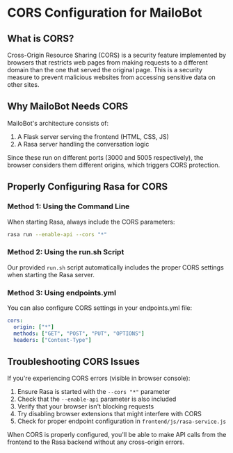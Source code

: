 # CORS Configuration for MailoBot

## What is CORS?

Cross-Origin Resource Sharing (CORS) is a security feature implemented by browsers that restricts web pages from making requests to a different domain than the one that served the original page. This is a security measure to prevent malicious websites from accessing sensitive data on other sites.

## Why MailoBot Needs CORS

MailoBot's architecture consists of:
1. A Flask server serving the frontend (HTML, CSS, JS)
2. A Rasa server handling the conversation logic

Since these run on different ports (3000 and 5005 respectively), the browser considers them different origins, which triggers CORS protection.

## Properly Configuring Rasa for CORS

### Method 1: Using the Command Line

When starting Rasa, always include the CORS parameters:

```bash
rasa run --enable-api --cors "*"
```

### Method 2: Using the run.sh Script

Our provided `run.sh` script automatically includes the proper CORS settings when starting the Rasa server.

### Method 3: Using endpoints.yml

You can also configure CORS settings in your endpoints.yml file:

```yaml
cors:
  origin: ["*"]
  methods: ["GET", "POST", "PUT", "OPTIONS"]
  headers: ["Content-Type"]
```

## Troubleshooting CORS Issues

If you're experiencing CORS errors (visible in browser console):

1. Ensure Rasa is started with the `--cors "*"` parameter
2. Check that the `--enable-api` parameter is also included
3. Verify that your browser isn't blocking requests
4. Try disabling browser extensions that might interfere with CORS
5. Check for proper endpoint configuration in `frontend/js/rasa-service.js`

When CORS is properly configured, you'll be able to make API calls from the frontend to the Rasa backend without any cross-origin errors.
